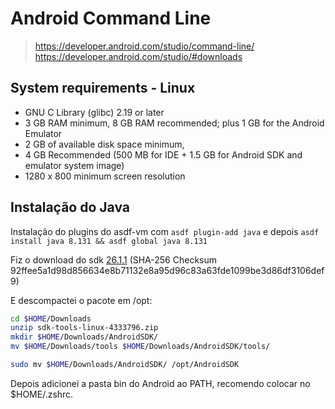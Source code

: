 # Android Command Line 

> https://developer.android.com/studio/command-line/
> https://developer.android.com/studio/#downloads

## System requirements - Linux


* GNU C Library (glibc) 2.19 or later
* 3 GB RAM minimum, 8 GB RAM recommended; plus 1 GB for the Android Emulator
* 2 GB of available disk space minimum,
* 4 GB Recommended (500 MB for IDE + 1.5 GB for Android SDK and emulator system image)
* 1280 x 800 minimum screen resolution

## Instalação do Java

Instalação do plugins do asdf-vm com `asdf plugin-add java` e depois `asdf install java 8.131 && asdf global java 8.131`

Fiz o download do sdk [26.1.1](https://developer.android.com/studio/releases/sdk-tools) (SHA-256 Checksum 92ffee5a1d98d856634e8b71132e8a95d96c83a63fde1099be3d86df3106def9)

E descompactei o pacote em /opt:

```sh
cd $HOME/Downloads
unzip sdk-tools-linux-4333796.zip
mkdir $HOME/Downloads/AndroidSDK/
mv $HOME/Downloads/tools $HOME/Downloads/AndroidSDK/tools/

sudo mv $HOME/Downloads/AndroidSDK/ /opt/AndroidSDK
```

Depois adicionei a pasta bin do Android ao PATH, recomendo colocar no $HOME/.zshrc.



